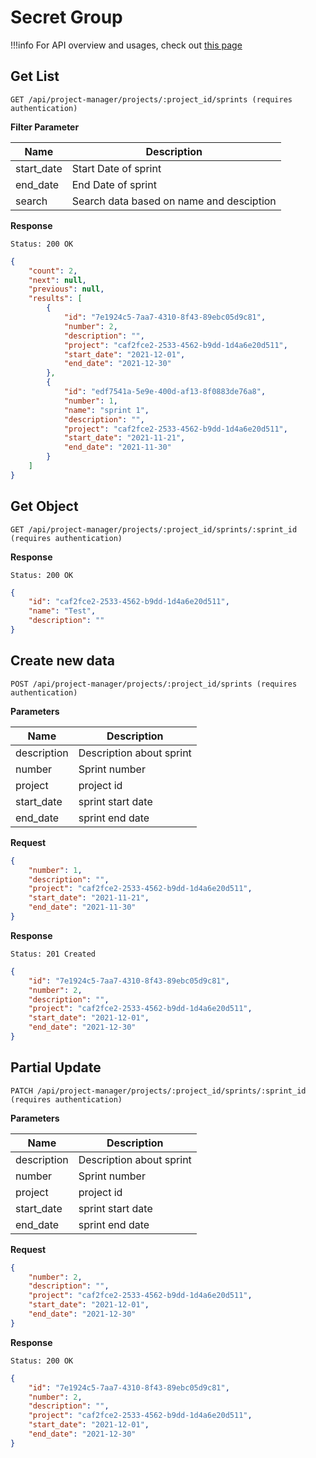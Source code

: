 # Secret Group

!!!info
    For API overview and usages, check out [this page](0-overview.md)

## Get List

```
GET /api/project-manager/projects/:project_id/sprints (requires authentication)
```

**Filter Parameter**

Name     | Description
---------|-------------------------------------
start_date | Start Date of sprint
end_date | End Date of sprint
search | Search data based on name and desciption


**Response**
```
Status: 200 OK
```
```json
{
    "count": 2,
    "next": null,
    "previous": null,
    "results": [
        {
            "id": "7e1924c5-7aa7-4310-8f43-89ebc05d9c81",
            "number": 2,
            "description": "",
            "project": "caf2fce2-2533-4562-b9dd-1d4a6e20d511",
            "start_date": "2021-12-01",
            "end_date": "2021-12-30"
        },
        {
            "id": "edf7541a-5e9e-400d-af13-8f0883de76a8",
            "number": 1,
            "name": "sprint 1",
            "description": "",
            "project": "caf2fce2-2533-4562-b9dd-1d4a6e20d511",
            "start_date": "2021-11-21",
            "end_date": "2021-11-30"
        }
    ]
}
```

## Get Object

```
GET /api/project-manager/projects/:project_id/sprints/:sprint_id (requires authentication)
```

**Response**
```
Status: 200 OK
```
```json
{
    "id": "caf2fce2-2533-4562-b9dd-1d4a6e20d511",
    "name": "Test",
    "description": ""
}
```


## Create new data

```
POST /api/project-manager/projects/:project_id/sprints (requires authentication)
```

**Parameters**

Name     | Description
---------|-------------------------------------
description | Description about sprint
number | Sprint number
project | project id
start_date | sprint start date
end_date | sprint end date

**Request**
```json
{
    "number": 1,
    "description": "",
    "project": "caf2fce2-2533-4562-b9dd-1d4a6e20d511",
    "start_date": "2021-11-21",
    "end_date": "2021-11-30"
}
```

**Response**
```
Status: 201 Created
```
```json
{
    "id": "7e1924c5-7aa7-4310-8f43-89ebc05d9c81",
    "number": 2,
    "description": "",
    "project": "caf2fce2-2533-4562-b9dd-1d4a6e20d511",
    "start_date": "2021-12-01",
    "end_date": "2021-12-30"
}
```


## Partial Update

```
PATCH /api/project-manager/projects/:project_id/sprints/:sprint_id (requires authentication)
```

**Parameters**

Name     | Description
---------|-------------------------------------
description | Description about sprint
number | Sprint number
project | project id
start_date | sprint start date
end_date | sprint end date

**Request**
```json
{
    "number": 2,
    "description": "",
    "project": "caf2fce2-2533-4562-b9dd-1d4a6e20d511",
    "start_date": "2021-12-01",
    "end_date": "2021-12-30"
}
```

**Response**
```
Status: 200 OK
```
```json
{
    "id": "7e1924c5-7aa7-4310-8f43-89ebc05d9c81",
    "number": 2,
    "description": "",
    "project": "caf2fce2-2533-4562-b9dd-1d4a6e20d511",
    "start_date": "2021-12-01",
    "end_date": "2021-12-30"
}
```
